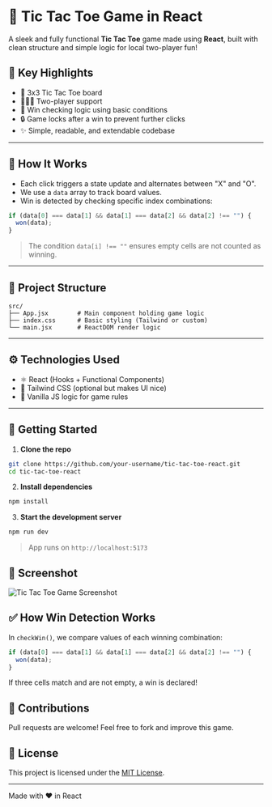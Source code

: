 # 🎯 Tic Tac Toe Game in React

A sleek and fully functional **Tic Tac Toe** game made using **React**, built with clean structure and simple logic for local two-player fun!

## 🌟 Key Highlights

- 🔲 3x3 Tic Tac Toe board
- 👨‍👩‍👧 Two-player support
- 🧠 Win checking logic using basic conditions
- 🔒 Game locks after a win to prevent further clicks
- ✨ Simple, readable, and extendable codebase

---

## 🧩 How It Works

- Each click triggers a state update and alternates between "X" and "O".
- We use a `data` array to track board values.
- Win is detected by checking specific index combinations:

```js
if (data[0] === data[1] && data[1] === data[2] && data[2] !== "") {
  won(data);
}
```

> The condition `data[i] !== ""` ensures empty cells are not counted as winning.

---

## 📁 Project Structure

```
src/
├── App.jsx        # Main component holding game logic
├── index.css      # Basic styling (Tailwind or custom)
└── main.jsx       # ReactDOM render logic
```

---

## ⚙️ Technologies Used

- ⚛️ React (Hooks + Functional Components)
- 🎨 Tailwind CSS (optional but makes UI nice)
- 🧠 Vanilla JS logic for game rules

---

## 🚀 Getting Started

1. **Clone the repo**

```bash
git clone https://github.com/your-username/tic-tac-toe-react.git
cd tic-tac-toe-react
```

2. **Install dependencies**

```bash
npm install
```

3. **Start the development server**

```bash
npm run dev
```

> App runs on `http://localhost:5173`

## 📸 Screenshot

![Tic Tac Toe Game Screenshot](/TicTacToeRjs.png)

## ✅ How Win Detection Works

In `checkWin()`, we compare values of each winning combination:

```js
if (data[0] === data[1] && data[1] === data[2] && data[2] !== "") {
  won(data);
}
```

If three cells match and are not empty, a win is declared!

## 🙌 Contributions

Pull requests are welcome! Feel free to fork and improve this game.

## 📄 License

This project is licensed under the [MIT License](LICENSE).

---

Made with ❤️ in React

```

```
